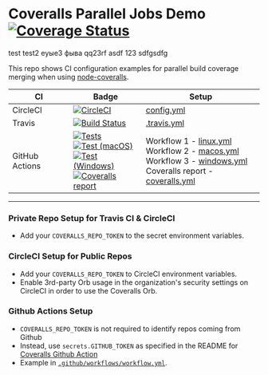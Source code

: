 # Coveralls Parallel Jobs Demo [![Coverage Status](https://coveralls.io/repos/github/coverallsapp/coveralls-node-demo/badge.svg?branch=master)](https://coveralls.io/github/coverallsapp/coveralls-node-demo?branch=master)

test
test2
еуые3
фыва
qq23rf
asdf
123
sdfgsdfg

This repo shows CI configuration examples for parallel build coverage merging when using [node-coveralls](https://github.com/nickmerwin/node-coveralls).

| CI | Badge | Setup |
| -- | -- | -- |
| CircleCI | [![CircleCI](https://circleci.com/gh/coverallsapp/coveralls-node-demo.svg?style=svg)](https://circleci.com/gh/coverallsapp/coveralls-node-demo) | [config.yml](https://github.com/nickmerwin/coveralls-node-demo/blob/master/.circleci/config.yml) |
| Travis | [![Build Status](https://travis-ci.org/coverallsapp/coveralls-node-demo.svg?branch=master)](https://travis-ci.org/coverallsapp/coveralls-node-demo) | [.travis.yml](https://github.com/nickmerwin/coveralls-node-demo/blob/master/.travis.yml) |
| GitHub Actions | [![Tests](https://github.com/coverallsapp/coveralls-node-demo/actions/workflows/linux.yml/badge.svg)](https://github.com/coverallsapp/coveralls-node-demo/actions/workflows/linux.yml) <br /> [![Test (macOS)](https://github.com/coverallsapp/coveralls-node-demo/actions/workflows/macos.yml/badge.svg)](https://github.com/coverallsapp/coveralls-node-demo/actions/workflows/macos.yml) <br /> [![Test (Windows)](https://github.com/coverallsapp/coveralls-node-demo/actions/workflows/windows.yml/badge.svg)](https://github.com/coverallsapp/coveralls-node-demo/actions/workflows/windows.yml) <br /> [![Coveralls report](https://github.com/coverallsapp/coveralls-node-demo/actions/workflows/coveralls.yml/badge.svg)](https://github.com/coverallsapp/coveralls-node-demo/actions/workflows/coveralls.yml) | Workflow 1 - [linux.yml](https://github.com/nickmerwin/coveralls-node-demo/blob/master/.github/workflows/linux.yml) <br /> Workflow 2 - [macos.yml](https://github.com/nickmerwin/coveralls-node-demo/blob/master/.github/workflows/macos.yml) <br /> Workflow 3 - [windows.yml](https://github.com/nickmerwin/coveralls-node-demo/blob/master/.github/workflows/windows.yml) <br /> Coveralls report - [coveralls.yml](https://github.com/nickmerwin/coveralls-node-demo/blob/master/.github/workflows/coveralls.yml)|

---

### Private Repo Setup for Travis CI & CircleCI

* Add your `COVERALLS_REPO_TOKEN` to the secret environment variables.

### CircleCI Setup for Public Repos

* Add your `COVERALLS_REPO_TOKEN` to CircleCI environment variables.
* Enable 3rd-party Orb usage in the organization's security settings on CircleCI in order to use the Coveralls Orb.

### Github Actions Setup

* `COVERALLS_REPO_TOKEN` is not required to identify repos coming from Github
* Instead, use `secrets.GITHUB_TOKEN` as specified in the README for [Coveralls Github Action](https://github.com/marketplace/actions/coveralls-github-action)
* Example in [`.github/workflows/workflow.yml`](https://github.com/coverallsapp/coveralls-node-demo/blob/master/.github/workflows/workflow.yml).
